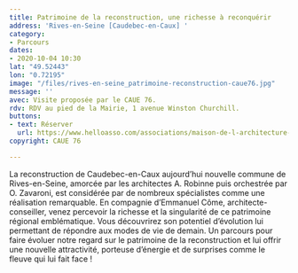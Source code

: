 ```yaml
---
title: Patrimoine de la reconstruction, une richesse à reconquérir
address: 'Rives-en-Seine [Caudebec-en-Caux] '
category:
- Parcours
dates:
- 2020-10-04 10:30
lat: "49.52443"
lon: "0.72195"
image: "/files/rives-en-seine_patrimoine-reconstruction-caue76.jpg"
message: ''
avec: Visite proposée par le CAUE 76.
rdv: RDV au pied de la Mairie, 1 avenue Winston Churchill.
buttons:
- text: Réserver
  url: https://www.helloasso.com/associations/maison-de-l-architecture-de-normandie-le-forum/evenements/patrimoine-de-la-reconstruction-une-richesse-a-reconquerir
copyright: CAUE 76

---
```

La reconstruction de Caudebec-en-Caux aujourd’hui nouvelle commune de Rives-en-Seine, amorcée par les architectes A. Robinne puis orchestrée par O. Zavaroni, est considérée par de nombreux spécialistes comme une réalisation remarquable. En compagnie d’Emmanuel Côme, architecte-conseiller, venez percevoir la richesse et la singularité de ce patrimoine régional emblématique. Vous découvrirez son potentiel d’évolution lui permettant de répondre aux modes de vie de demain. Un parcours pour faire évoluer notre regard sur le patrimoine de la reconstruction et lui offrir une nouvelle attractivité, porteuse d’énergie et de surprises comme le fleuve qui lui fait face !